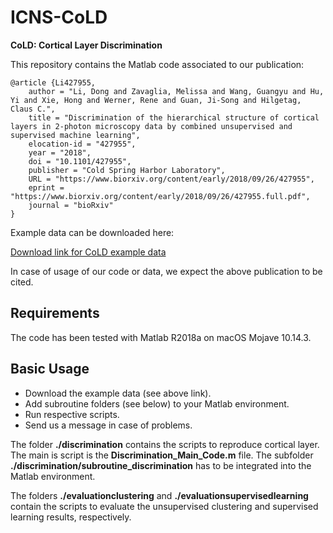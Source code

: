 # ICNS-CoLD
**CoLD: Cortical Layer Discrimination**

This repository contains the Matlab code associated to our publication:

```
@article {Li427955,
	author = "Li, Dong and Zavaglia, Melissa and Wang, Guangyu and Hu, Yi and Xie, Hong and Werner, Rene and Guan, Ji-Song and Hilgetag, Claus C.",
	title = "Discrimination of the hierarchical structure of cortical layers in 2-photon microscopy data by combined unsupervised and supervised machine learning",
	elocation-id = "427955",
	year = "2018",
	doi = "10.1101/427955",
	publisher = "Cold Spring Harbor Laboratory",
  	URL = "https://www.biorxiv.org/content/early/2018/09/26/427955",
	eprint = "https://www.biorxiv.org/content/early/2018/09/26/427955.full.pdf",
	journal = "bioRxiv"
}
```

Example data can be downloaded here: 

[Download link for CoLD example data](https://icns-nas1.uke.uni-hamburg.de/owncloud/index.php/s/VPHhQk6WSmgoe2b)

In case of usage of our code or data, we expect the above publication to be cited.

## Requirements
The code has been tested with Matlab R2018a on macOS Mojave 10.14.3. 
<!---  XXX on Ubuntu 16.04 LTS The following Matlab XXX packages are required (lower versions may also be sufficient):
- numpy>=1.14.5
- keras>=2.2.0
- tensorflow-gpu>=1.9.0
- SimpleITK>=1.1.0
- h5py>=2.8.0 --->

## Basic Usage

- Download the example data (see above link). 
- Add subroutine folders (see below) to your Matlab environment.
- Run respective scripts.
- Send us a message in case of problems.

The folder **./discrimination** contains the scripts to reproduce cortical layer. The main is script is the **Discrimination_Main_Code.m** file. The subfolder **./discrimination/subroutine_discrimination** has to be integrated into the Matlab environment. 

The folders **./evaluationclustering** and **./evaluationsupervisedlearning** contain the scripts to evaluate the unsupervised clustering and supervised learning results, respectively.

